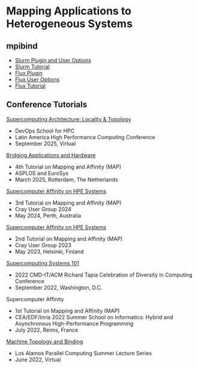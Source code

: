 # Mapping Applications to Heterogeneous Systems

## mpibind 

* [Slurm Plugin and User Options](https://github.com/LLNL/mpibind/blob/master/slurm/README.md)
* [Slurm Tutorial](https://github.com/LLNL/mpibind/blob/master/tutorials/main/module2.md)
* [Flux Plugin](https://github.com/LLNL/mpibind/blob/master/flux/README.md)
* [Flux User Options](https://github.com/LLNL/mpibind/blob/master/flux/options.md)
* [Flux Tutorial](https://github.com/LLNL/mpibind/blob/master/tutorials/flux/module2.md)


## Conference Tutorials

[Supercomputing Architecture: Locality & Topology](https://github.com/LLNL/mpibind/blob/master/tutorials/carla25/README.md)
* DevOps School for HPC
* Latin America High Performance Computing Conference
* September 2025, Virtual 

[Bridging Applications and Hardware](https://github.com/LLNL/mpibind/blob/master/tutorials/eurosys25/README.md)
* 4th Tutorial on Mapping and Affinity (MAP)
* ASPLOS and EuroSys
* March 2025, Rotterdam, The Netherlands

[Supercomputer Affinity on HPE Systems](https://github.com/LLNL/mpibind/blob/master/tutorials/cug24/README.md)
* 3rd Tutorial on Mapping and Affinity (MAP)
* Cray User Group 2024
* May 2024, Perth, Australia

[Supercomputer Affinity on HPE Systems](https://github.com/LLNL/mpibind/blob/master/tutorials/cug23/README.md)
* 2nd Tutorial on Mapping and Affinity (MAP)
* Cray User Group 2023
* May 2023, Helsinki, Finland 

[Supercomputing Systems 101](https://github.com/LLNL/mpibind/tree/master/tutorials/tapia22/README.md)
* 2022 CMD-IT/ACM Richard Tapia Celebration of Diversity in Computing Conference
* September 2022, Washington, D.C.

Supercomputer Affinity
* 1st Tutorial on Mapping and Affinity (MAP)
* CEA/EDF/Inria 2022 Summer School on Informatics: Hybrid and Asynchronous High-Performance Programming
* July 2022, Reims, France

[Machine Topology and Binding](https://github.com/LLNL/mpibind/blob/master/tutorials/lanl22/README.md)
* Los Alamos Parallel Computing Summer Lecture Series
* June 2022, Virtual



